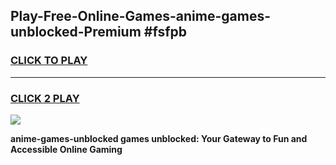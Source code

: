 
## Play-Free-Online-Games-anime-games-unblocked-Premium #fsfpb
<h3>
<a href="https://premium.freeplayer.one?title=anime-games-unblocked&ref=8M">CLICK TO PLAY</a></h3>
<hr>

<h3>
<a href="https://premium.freeplayer.one?title=anime-games-unblocked&ref=8M">CLICK 2 PLAY</a>
  
</h3>

<a href="https://premium.freeplayer.one?title=anime-games-unblocked&ref=8M"><img src="https://clearcache.store/games.png"></a>


**anime-games-unblocked games unblocked: Your Gateway to Fun and Accessible Online Gaming**
